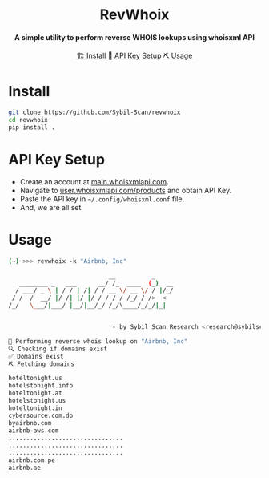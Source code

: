 <h1 align="center">
    RevWhoix
  <br>
</h1>

<h4 align="center">A simple utility to perform reverse WHOIS lookups using whoisxml API</h4>


<p align="center">
  <a href="#installation">🏗️ Install</a>  
  <a href="#post-installation-instructions">📝 API Key Setup</a>  
  <a href="#example-usage">⛏️ Usage</a> 
  <br>
</p>


# Install
```sh
git clone https://github.com/Sybil-Scan/revwhoix
cd revwhoix
pip install .
```


# API Key Setup

- Create an account at [main.whoisxmlapi.com](https://main.whoisxmlapi.com/).
- Navigate to [user.whoisxmlapi.com/products](https://user.whoisxmlapi.com/products) and obtain API Key.
- Paste the API key in `~/.config/whoisxml.conf` file.
- And, we are all set. 


# Usage

```sh
(~) >>> revwhoix -k "Airbnb, Inc"

                            __          _
   ________ _   ___      __/ /_  ____  (_)  __
  / ___/ _ \ | / / | /| / / __ \/ __ \/ / |/_/
 / /  /  __/ |/ /| |/ |/ / / / / /_/ / />  <
/_/   \___/|___/ |__/|__/_/ /_/\____/_/_/|_|


                             - by Sybil Scan Research <research@sybilscan.com>

🚀 Performing reverse whois lookup on "Airbnb, Inc"
🔍 Checking if domains exist
✅ Domains exist
⛏️ Fetching domains

hoteltonight.us
hotelstonight.info
hoteltonight.at
hotelstonight.us
hoteltonight.in
cybersource.com.do
byairbnb.com
airbnb-aws.com
................................
................................
................................
airbnb.com.pe
airbnb.ae
```